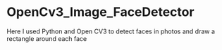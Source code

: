 # OpenCv3_Image_FaceDetector
Here I used Python and Open CV3 to detect faces in photos and draw a rectangle around each face
